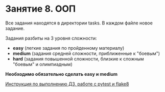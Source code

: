 # Занятие 8. ООП

Все задания находятся в директории tasks.
В каждом файле новое задание.

Задания разбиты на 3 уровня сложности:
* **easy** (легкие задания по пройденному материалу) 
* **medium** (задания средней сложности, приближенные к "боевым")
* **hard** (задания повышенной сложности, близкие к сложным "боевым" и олимпиадным)

**Необходимо обязательно сделать easy и medium**

[Инструкция по выполнению ДЗ, работе с pytest и flake8](https://github.com/EdiBoba/belhard_hometasks)
